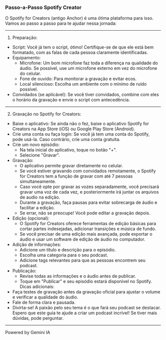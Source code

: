 ### Passo-a-Passo Spotify Creator

O Spotify for Creators (antigo Anchor) é uma ótima plataforma para isso. Vamos ao passo a passo para te ajudar nessa jornada:

---

1. Preparação:
 * Script: Você já tem o script, ótimo! Certifique-se de que ele está bem formatado, com as falas de cada pessoa claramente identificadas.
 * Equipamento:
   - Microfone: Um bom microfone faz toda a diferença na qualidade do áudio. Se possível, use um microfone externo em vez do microfone do celular.
   - Fone de ouvido: Para monitorar a gravação e evitar ecos.
   - Local silencioso: Escolha um ambiente com o mínimo de ruído possível.
 * Convidados (se aplicável): Se você tiver convidados, combine com eles o horário da gravação e envie o script com antecedência.

---

2. Gravação no Spotify for Creators:
 * Baixe o aplicativo: Se ainda não o fez, baixe o aplicativo Spotify for Creators na App Store (iOS) ou Google Play Store (Android).
 * Crie uma conta ou faça login: Se você já tem uma conta do Spotify, pode usá-la. Caso contrário, crie uma conta gratuita.
 * Crie um novo episódio:
   * Na tela inicial do aplicativo, toque no botão "+".
   * Selecione "Gravar".
 * Gravação:
   * O aplicativo permite gravar diretamente no celular.
   * Se você estiver gravando com convidados remotamente, o Spotify for Creators tem a função de gravar com até 7 pessoas simultaneamente.
   * Caso você opte por gravar as vozes separadamente, você precisará gravar uma voz de cada vez, e posteriormente irá juntar os arquivos de audio na edição.
   * Durante a gravação, faça pausas para evitar sobrecarga de áudio e facilitar a edição.
   * Se errar, não se preocupe! Você pode editar a gravação depois.
 * Edição (opcional):
   * O Spotify for Creators oferece ferramentas de edição básicas para cortar partes indesejadas, adicionar transições e música de fundo.
   * Se você precisar de uma edição mais avançada, pode exportar o áudio e usar um software de edição de áudio no computador.
 * Adição de informações:
   * Adicione um título e descrição para o episódio.
   * Escolha uma categoria para o seu podcast.
   * Adicione tags relevantes para que as pessoas encontrem seu podcast.
 * Publicação:
   * Revise todas as informações e o áudio antes de publicar.
   * Toque em "Publicar" e seu episódio estará disponível no Spotify.
Dicas adicionais:
 * Faça testes de gravação antes da gravação oficial para ajustar o volume e verificar a qualidade do áudio.
 * Fale de forma clara e pausada.
 * Divirta-se! A paixão pelo seu tema é o que fará seu podcast se destacar.
Espero que este guia te ajude a criar um podcast incrível! Se tiver mais dúvidas, pode perguntar.

---
Powered by Gemini IA
